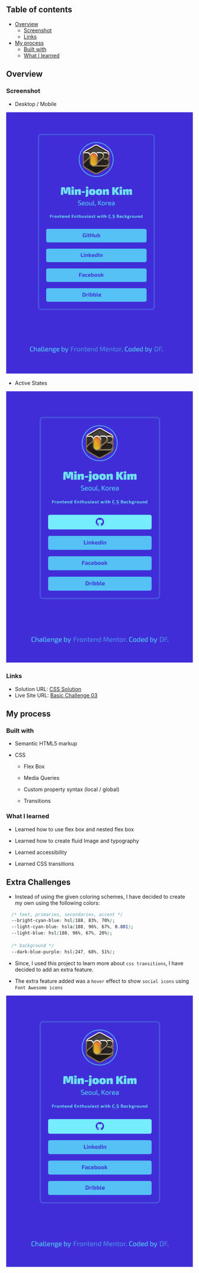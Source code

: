 
## Table of contents

- [Overview](#overview)
  - [Screenshot](#screenshot)
  - [Links](#links)
- [My process](#my-process)
  - [Built with](#built-with)
  - [What I learned](#what-i-learned)


## Overview

### Screenshot

- Desktop / Mobile

![basic challenge](/Basic%20Challenge%2003/assets/images/image.png)

- Active States

![basic challenge active](/Basic%20Challenge%2003/assets/images/active.png)
### Links

- Solution URL: [CSS Solution](https://github.com/FengDenny/Frontend-Mentor-Challenges/blob/main/Basic%20Challenge%2003/style.css)
- Live Site URL: [Basic Challenge 03](https://basicchallenge03.netlify.app/)

## My process

### Built with

- Semantic HTML5 markup

- CSS

  - Flex Box

  - Media Queries 

  - Custom property syntax (local / global)

  - Transitions


### What I learned

- Learned how to use flex box and nested flex box

- Learned how to create fluid Image and typography

- Learned accessibility

- Learned CSS transitions 



## Extra Challenges

- Instead of using the given coloring schemes, I have decided to create my own using the following colors:
```css
  /* text, primaries, secondaries, accent */
  --bright-cyan-blue: hsl(188, 83%, 70%);
  --light-cyan-blue: hsla(188, 96%, 67%, 0.801);
  --light-blue: hsl(188, 96%, 67%, 20%);

  /* background */
  --dark-blue-purple: hsl(247, 68%, 51%); 
```

- Since, I used this project to learn more about ``css transitions``, I have decided to add an extra feature. 

* The extra feature added was a `hover` effect to show `social icons` using `Font Awesome icons`

![basic challenge active](/Basic%20Challenge%2003/assets/images/active.png)
